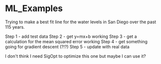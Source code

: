 # ML_Examples

Trying to make a best fit line for the water levels in San Diego over the past 115 years.

Step 1 - add test data
Step 2 - get y=mx+b working
Step 3 - get a calculation for the mean squared error working 
Step 4 - get something going for gradient descent (?!?) 
Step 5 - update with real data

I don't think I need SigOpt to optimize this one but maybe I can use it?

